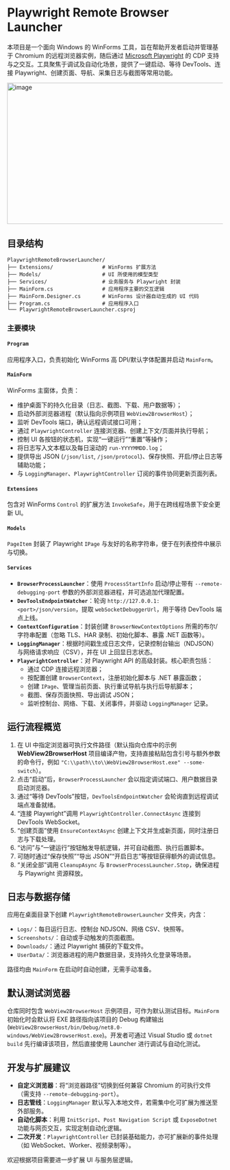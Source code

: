 # Playwright Remote Browser Launcher

本项目是一个面向 Windows 的 WinForms 工具，旨在帮助开发者启动并管理基于 Chromium 的远程浏览器实例，随后通过 [Microsoft Playwright](https://playwright.dev/dotnet/) 的 CDP 支持与之交互。工具聚焦于调试及自动化场景，提供了一键启动、等待 DevTools、连接 Playwright、创建页面、导航、采集日志与截图等常用功能。

<img width="550" height="330" alt="image" src="https://github.com/user-attachments/assets/8b39207b-0500-4560-99eb-191bb3786f28" />

## 目录结构

```
PlaywrightRemoteBrowserLauncher/
├── Extensions/                # WinForms 扩展方法
├── Models/                    # UI 所使用的模型类型
├── Services/                  # 业务服务与 Playwright 封装
├── MainForm.cs                # 应用程序主要的交互逻辑
├── MainForm.Designer.cs       # WinForms 设计器自动生成的 UI 代码
├── Program.cs                 # 应用程序入口
└── PlaywrightRemoteBrowserLauncher.csproj
```

### 主要模块

#### `Program`
应用程序入口，负责初始化 WinForms 高 DPI/默认字体配置并启动 `MainForm`。

#### `MainForm`
WinForms 主窗体，负责：

- 维护桌面下的持久化目录（日志、截图、下载、用户数据等）；
- 启动外部浏览器进程（默认指向示例项目 `WebView2BrowserHost`）；
- 监听 DevTools 端口，确认远程调试接口可用；
- 通过 `PlaywrightController` 连接浏览器、创建上下文/页面并执行导航；
- 控制 UI 各按钮的状态机，实现“一键运行”“重置”等操作；
- 将日志写入文本框以及每日滚动的 `run-YYYYMMDD.log`；
- 提供导出 JSON (`/json/list`, `/json/protocol`)、保存快照、开启/停止日志等辅助功能；
- 与 `LoggingManager`、`PlaywrightController` 订阅的事件协同更新页面列表。

#### `Extensions`
包含对 WinForms `Control` 的扩展方法 `InvokeSafe`，用于在跨线程场景下安全更新 UI。

#### `Models`
`PageItem` 封装了 Playwright `IPage` 与友好的名称字符串，便于在列表控件中展示与切换。

#### `Services`

- **`BrowserProcessLauncher`**：使用 `ProcessStartInfo` 启动/停止带有 `--remote-debugging-port` 参数的外部浏览器进程，并可选追加代理配置。
- **`DevToolsEndpointWatcher`**：轮询 `http://127.0.0.1:<port>/json/version`，提取 `webSocketDebuggerUrl`，用于等待 DevTools 端点上线。
- **`ContextConfiguration`**：封装创建 `BrowserNewContextOptions` 所需的布尔/字符串配置（忽略 TLS、HAR 录制、初始化脚本、暴露 .NET 函数等）。
- **`LoggingManager`**：根据时间戳生成日志文件，记录控制台输出（NDJSON）与网络请求响应（CSV），并在 UI 上回显日志状态。
- **`PlaywrightController`**：对 Playwright API 的高级封装。核心职责包括：
  - 通过 CDP 连接远程浏览器；
  - 按配置创建 `BrowserContext`，注册初始化脚本与 .NET 暴露函数；
  - 创建 `IPage`、管理当前页面、执行重试导航与执行后导航脚本；
  - 截图、保存页面快照、导出调试 JSON；
  - 监听控制台、网络、下载、关闭事件，并驱动 `LoggingManager` 记录。

## 运行流程概览

1. 在 UI 中指定浏览器可执行文件路径（默认指向仓库中的示例 **WebView2BrowserHost** 项目编译产物，支持直接粘贴包含引号与额外参数的命令行，例如 `"C:\\path\\to\\WebView2BrowserHost.exe" --some-switch`）。
2. 点击“启动”后，`BrowserProcessLauncher` 会以指定调试端口、用户数据目录启动浏览器。
3. 通过“等待 DevTools”按钮，`DevToolsEndpointWatcher` 会轮询直到远程调试端点准备就绪。
4. “连接 Playwright”调用 `PlaywrightController.ConnectAsync` 连接到 DevTools WebSocket。
5. “创建页面”使用 `EnsureContextAsync` 创建上下文并生成新页面，同时注册日志与下载处理。
6. “访问”与“一键运行”按钮触发导航逻辑，并可自动截图、执行后置脚本。
7. 可随时通过“保存快照”“导出 JSON”“开启日志”等按钮获得额外的调试信息。
8. “关闭全部”调用 `CleanupAsync` 与 `BrowserProcessLauncher.Stop`，确保进程与 Playwright 资源释放。

## 日志与数据存储

应用在桌面目录下创建 `PlaywrightRemoteBrowserLauncher` 文件夹，内含：

- `Logs/`：每日运行日志、控制台 NDJSON、网络 CSV、快照等。
- `Screenshots/`：自动或手动触发的页面截图。
- `Downloads/`：通过 Playwright 捕获的下载文件。
- `UserData/`：浏览器进程的用户数据目录，支持持久化登录等场景。

路径均由 `MainForm` 在启动时自动创建，无需手动准备。

## 默认测试浏览器

仓库同时包含 `WebView2BrowserHost` 示例项目，可作为默认测试目标。`MainForm` 初始化时会默认将 EXE 路径指向该项目的 Debug 构建输出 (`WebView2BrowserHost/bin/Debug/net8.0-windows/WebView2BrowserHost.exe`)。开发者可通过 Visual Studio 或 `dotnet build` 先行编译该项目，然后直接使用 Launcher 进行调试与自动化测试。

## 开发与扩展建议

- **自定义浏览器**：将“浏览器路径”切换到任何兼容 Chromium 的可执行文件（需支持 `--remote-debugging-port`）。
- **日志管线**：`LoggingManager` 默认写入本地文件，若需集中化可扩展为推送至外部服务。
- **自动化脚本**：利用 `InitScript`、`Post Navigation Script` 或 `ExposeDotnet` 功能与网页交互，实现定制自动化逻辑。
- **二次开发**：`PlaywrightController` 已封装基础能力，亦可扩展新的事件处理（如 WebSocket、Worker、视频录制等）。

欢迎根据项目需要进一步扩展 UI 与服务层逻辑。
